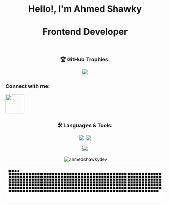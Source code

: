
<h1 align="center">Hello!, I'm Ahmed Shawky</h1>
<h1 align="center">Frontend Developer</h1><br>



<h3 align="center">🏆 GitHub Trophies:</h3>
  <p align="center">
    <img src="https://github-profile-trophy.vercel.app/?username=ahmedshawkydev&theme=onestar&row=1&column=7"/>
  </p>




<h3 align="left">Connect with me:</h3>
<p align="left">
  <a href="https://www.linkedin.com/in/ahmed-shawky-a94003335">
      <img src="https://raw.githubusercontent.com/rahuldkjain/github-profile-readme-generator/master/src/images/icons/Social/linked-in-alt.svg" width="60" height="60"/>
    </a>

<h3 align="center">🛠️ Languages & Tools:</h3>
  <p align="center">
    <img  height="150" src="https://go-skill-icons.vercel.app/api/icons?i=html,css,js,bootstrap,tailwind"/>
    <img  height="100" src="https://go-skill-icons.vercel.app/api/icons?i=react,materialui,next,shadcn,git,github,postman,wordpress">
  </p>
 


  <p align="center"> <!-- Languages -->
    <img src="https://github-readme-stats.vercel.app/api/top-langs?username=ahmedshawkydev&layout=compact&langs_count=5&theme=codeSTACKr"/>
  </p>
<p align="center">&nbsp;<img align="center" src="https://github-readme-stats.vercel.app/api?username=ahmedshawkydev&show_icons=true&theme=codeSTACKr&locale=en" alt="ahmedshawkydev" /></p>

  



<p align="center"> <!-- Snake -->
   
  <img src="https://raw.githubusercontent.com/platane/snk/output/github-contribution-grid-snake-dark.svg">
  </p>




